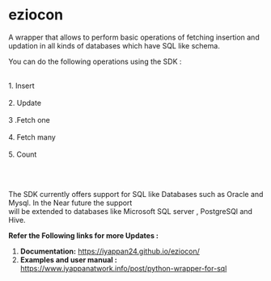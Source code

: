 # eziocon
A wrapper that allows to perform basic operations of fetching insertion and updation in all kinds of databases which have SQL like schema.


You can do the following operations using the SDK : 


<br> 1. Insert  </Br>
<br> 2. Update </Br>
<br> 3 .Fetch one </Br> 
<br> 4. Fetch many </Br>
<br> 5. Count </Br> 

<br></br>

The SDK currently offers support for SQL like Databases such as Oracle and Mysql. In the Near future the
support <br> will be extended to databases like Microsoft SQL server , PostgreSQl and Hive.

 **Refer the Following links for more Updates :** 

1. **Documentation:**  https://iyappan24.github.io/eziocon/
2. **Examples and user manual :**  https://www.iyappanatwork.info/post/python-wrapper-for-sql
